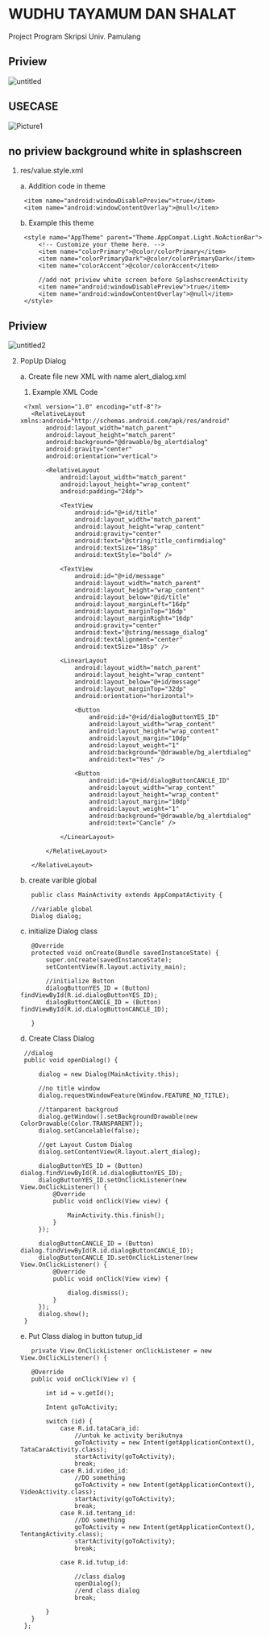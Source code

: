 # WUDHU TAYAMUM DAN SHALAT
Project Program Skripsi Univ. Pamulang

## Priview
![untitled](https://user-images.githubusercontent.com/43386555/66543459-a1c56700-eb5f-11e9-860d-a43811ab5020.gif)

## USECASE
![Picture1](https://user-images.githubusercontent.com/43386555/66482230-b73d8100-eacc-11e9-98b4-7fa9cd933335.png)


## no priview background white in splashscreen

1. res/value.style.xml

   a. Addition code in theme
   
        <item name="android:windowDisablePreview">true</item>
        <item name="android:windowContentOverlay">@null</item>
        
   b. Example this theme
   
        <style name="AppTheme" parent="Theme.AppCompat.Light.NoActionBar">
            <!-- Customize your theme here. -->
            <item name="colorPrimary">@color/colorPrimary</item>
            <item name="colorPrimaryDark">@color/colorPrimaryDark</item>
            <item name="colorAccent">@color/colorAccent</item>
            
            //add not priview white screen before SplashscreenActivity
            <item name="android:windowDisablePreview">true</item>
            <item name="android:windowContentOverlay">@null</item>
        </style>
       
## Priview
![untitled2](https://user-images.githubusercontent.com/43386555/66545406-cec84880-eb64-11e9-9318-b97892a7d5f4.gif)   
        
2. PopUp Dialog

   a. Create file new XML with name alert_dialog.xml
      1. Example XML Code
      
        <?xml version="1.0" encoding="utf-8"?>
          <RelativeLayout xmlns:android="http://schemas.android.com/apk/res/android"
              android:layout_width="match_parent"
              android:layout_height="match_parent"
              android:background="@drawable/bg_alertdialog"
              android:gravity="center"
              android:orientation="vertical">

              <RelativeLayout
                  android:layout_width="match_parent"
                  android:layout_height="wrap_content"
                  android:padding="24dp">

                  <TextView
                      android:id="@+id/title"
                      android:layout_width="match_parent"
                      android:layout_height="wrap_content"
                      android:gravity="center"
                      android:text="@string/title_confirmdialog"
                      android:textSize="18sp"
                      android:textStyle="bold" />

                  <TextView
                      android:id="@+id/message"
                      android:layout_width="match_parent"
                      android:layout_height="wrap_content"
                      android:layout_below="@id/title"
                      android:layout_marginLeft="16dp"
                      android:layout_marginTop="16dp"
                      android:layout_marginRight="16dp"
                      android:gravity="center"
                      android:text="@string/message_dialog"
                      android:textAlignment="center"
                      android:textSize="18sp" />

                  <LinearLayout
                      android:layout_width="match_parent"
                      android:layout_height="wrap_content"
                      android:layout_below="@+id/message"
                      android:layout_marginTop="32dp"
                      android:orientation="horizontal">

                      <Button
                          android:id="@+id/dialogButtonYES_ID"
                          android:layout_width="wrap_content"
                          android:layout_height="wrap_content"
                          android:layout_margin="10dp"
                          android:layout_weight="1"
                          android:background="@drawable/bg_alertdialog"
                          android:text="Yes" />

                      <Button
                          android:id="@+id/dialogButtonCANCLE_ID"
                          android:layout_width="wrap_content"
                          android:layout_height="wrap_content"
                          android:layout_margin="10dp"
                          android:layout_weight="1"
                          android:background="@drawable/bg_alertdialog"
                          android:text="Cancle" />

                  </LinearLayout>

              </RelativeLayout>

          </RelativeLayout>
      
   b. create varible global
   
          public class MainActivity extends AppCompatActivity {
          
          //variable global
          Dialog dialog;
          
   c. initialize Dialog class
   
          @Override
          protected void onCreate(Bundle savedInstanceState) {
              super.onCreate(savedInstanceState);
              setContentView(R.layout.activity_main);
              
              //initialize Button
              dialogButtonYES_ID = (Button) findViewById(R.id.dialogButtonYES_ID);
              dialogButtonCANCLE_ID = (Button) findViewById(R.id.dialogButtonCANCLE_ID);

          }
          
    d. Create Class Dialog          
        
        //dialog
        public void openDialog() {

            dialog = new Dialog(MainActivity.this);
            
            //no title window
            dialog.requestWindowFeature(Window.FEATURE_NO_TITLE);
            
            //ttanparent backgroud
            dialog.getWindow().setBackgroundDrawable(new ColorDrawable(Color.TRANSPARENT));
            dialog.setCancelable(false);

            //get Layout Custom Dialog
            dialog.setContentView(R.layout.alert_dialog);
            
            dialogButtonYES_ID = (Button) dialog.findViewById(R.id.dialogButtonYES_ID);
            dialogButtonYES_ID.setOnClickListener(new View.OnClickListener() {
                @Override
                public void onClick(View view) {

                    MainActivity.this.finish();
                }
            });

            dialogButtonCANCLE_ID = (Button) dialog.findViewById(R.id.dialogButtonCANCLE_ID);
            dialogButtonCANCLE_ID.setOnClickListener(new View.OnClickListener() {
                @Override
                public void onClick(View view) {

                    dialog.dismiss();
                }
            });
            dialog.show();
        }
        
    e. Put Class dialog in button tutup_id
    
          private View.OnClickListener onClickListener = new View.OnClickListener() {
          
          @Override
          public void onClick(View v) {

              int id = v.getId();

              Intent goToActivity;

              switch (id) {
                  case R.id.tataCara_id:
                      //untuk ke activity berikutnya
                      goToActivity = new Intent(getApplicationContext(), TataCaraActivity.class);
                      startActivity(goToActivity);
                      break;
                  case R.id.video_id:
                      //DO something
                      goToActivity = new Intent(getApplicationContext(), VideoActivity.class);
                      startActivity(goToActivity);
                      break;
                  case R.id.tentang_id:
                      //DO something
                      goToActivity = new Intent(getApplicationContext(), TentangActivity.class);
                      startActivity(goToActivity);
                      break;

                  case R.id.tutup_id:
                      
                      //class dialog
                      openDialog();
                      //end class dialog
                      break;

              }
          }
        };
